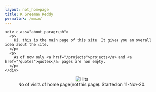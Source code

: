 ```yaml
---
layout: not_homepage
title: K Sreeman Reddy
permalink: /main/
---
```

<div class="container about_section">
  <div class="row">
    
    <div class="about_paragraph">
      <p>
        Hi, this is the main page of this site. It gives you an overall idea about the site.
      </p>
      <p>
        As of now only <a href="/projects">projects</a> and <a href="/quotes">quotes</a> pages are non empty.
      </p>
    </div>
  </div>
</div>
<p align="center">
  <img src="https://hitcounter.pythonanywhere.com/nocount/tag.svg?url=http%3A%2F%2Fiamsreeman.github.io%2F" alt="Hits"> <br>
  No of visits of home page(not this page). Started on 11-Nov-20.
</p>
